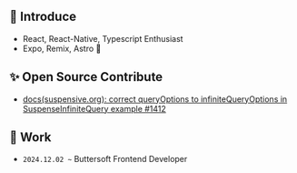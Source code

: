 ## 🔮 Introduce
- React, React-Native, Typescript Enthusiast
- Expo, Remix, Astro 🥰

## ✨ Open Source Contribute
- [docs(suspensive.org): correct queryOptions to infiniteQueryOptions in SuspenseInfiniteQuery example #1412](https://github.com/toss/suspensive/pull/1412)

## 🚀 Work
- `2024.12.02 ~` Buttersoft Frontend Developer
